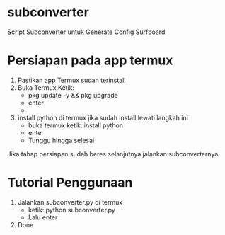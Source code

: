 # subconverter
Script Subconverter untuk Generate Config Surfboard

# Persiapan pada app termux
1. Pastikan app Termux sudah terinstall
2. Buka Termux Ketik:
   + pkg update -y && pkg upgrade
   + enter
   + 
3. install python di termux jika sudah install lewati langkah ini
   + buka termux ketik: install python
   + enter
   + Tunggu hingga selesai

Jika tahap persiapan sudah beres selanjutnya jalankan subconverternya
# Tutorial Penggunaan
1. Jalankan subconverter.py di termux 
   + ketik: python subconverter.py
   + Lalu enter
2. Done
